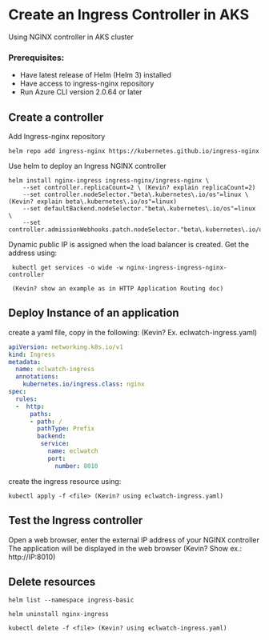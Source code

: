# Create an Ingress Controller in AKS
Using NGINX controller in AKS cluster
### Prerequisites:
* Have latest release of Helm (Helm 3) installed
* Have access to ingress-nginx repository
* Run Azure CLI version 2.0.64 or later

## Create a controller
Add Ingress-nginx repository
```
helm repo add ingress-nginx https://kubernetes.github.io/ingress-nginx

```
Use helm to deploy an Ingress NGINX controller

```
helm install nginx-ingress ingress-nginx/ingress-nginx \
    --set controller.replicaCount=2 \ (Kevin? explain replicaCount=2)
    --set controller.nodeSelector."beta\.kubernetes\.io/os"=linux \ (Kevin? explain beta\.kubernetes\.io/os"=linux)
    --set defaultBackend.nodeSelector."beta\.kubernetes\.io/os"=linux \
    --set controller.admissionWebhooks.patch.nodeSelector."beta\.kubernetes\.io/os"=linux

```
Dynamic public IP is assigned when the load balancer is created.  Get the address using:
```
 kubectl get services -o wide -w nginx-ingress-ingress-nginx-controller
 
 (Kevin? show an example as in HTTP Application Routing doc)

```
## Deploy Instance of an application

create a yaml file, copy in the following: (Kevin? Ex. eclwatch-ingress.yaml)
```YAML
apiVersion: networking.k8s.io/v1
kind: Ingress
metadata:
  name: eclwatch-ingress
  annotations:
    kubernetes.io/ingress.class: nginx
spec:
  rules:
  -  http:
      paths:
      - path: /
        pathType: Prefix
        backend:
         service:
           name: eclwatch
           port:
             number: 8010

```
create the ingress resource using: 
```
kubectl apply -f <file> (Kevin? using eclwatch-ingress.yaml)

```
## Test the Ingress controller
Open a web browser, enter the external IP address of your NGINX controller
The application will be displayed in the web browser
(Kevin? Show ex.: http://IP:8010)

## Delete resources
```
helm list --namespace ingress-basic

helm uninstall nginx-ingress

kubectl delete -f <file> (Kevin? using eclwatch-ingress.yaml)

```

